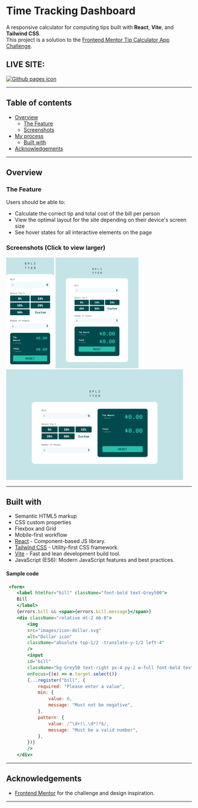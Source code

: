 # Time Tracking Dashboard

A responsive calculator for computing tips built with **React**, **Vite**, and **Tailwind CSS**.  
This project is a solution to the [Frontend Mentor Tip Calculator App Challenge](https://www.frontendmentor.io/challenges/tip-calculator-app-ugJNGbJUX).

## LIVE SITE:

[![Github pages icon](https://img.shields.io/badge/GitHub%20Pages-222222?style=for-the-badge&logo=github%20Pages&logoColor=white)](https://aflamiano-career.github.io/tip-calculator-app/)

---

## Table of contents

- [Overview](#overview)
  - [The Feature](#the-feature)
  - [Screenshots](#screenshots)
- [My process](#my-process)
  - [Built with](#built-with)
- [Acknowledgements](#acknowledgements)

---

## Overview

### The Feature

Users should be able to:

- Calculate the correct tip and total cost of the bill per person
- View the optimal layout for the site depending on their device's screen size
- See hover states for all interactive elements on the page

### Screenshots (Click to view larger)

<img src="./screenshots/mobile.jpeg" alt="Alt Text" style="height:300px;"> <img src="./screenshots/tablet.jpeg" alt="Alt Text" style="height:300px;"> <img src="./screenshots/desktop.jpeg" alt="Alt Text" style="height:300px;">

---

## Built with

- Semantic HTML5 markup
- CSS custom properties
- Flexbox and Grid
- Mobile-first workflow
- [React](https://reactjs.org/) - Component-based JS library.
- [Tailwind CSS](https://tailwindcss.com/) - Utility-first CSS framework.
- [Vite](https://vitejs.dev/) - Fast and lean development build tool.
- JavaScript (ES6): Modern JavaScript features and best practices.

#### Sample code

```jsx
 <form>
    <label htmlFor="bill" className="font-bold text-Grey500">
    Bill
    </label>
    {errors.bill && <span>{errors.bill.message}</span>}
    <div className="relative mt-2 mb-8">
        <img
        src="images/icon-dollar.svg"
        alt="Dollar icon"
        className="absolute top-1/2 -translate-y-1/2 left-4"
        />
        <input
        id="bill"
        className="bg-Grey50 text-right px-4 py-2 w-full font-bold text-2xl text-Green900"
        onFocus={(e) => e.target.select()}
        {...register("bill", {
            required: "Please enter a value",
            min: {
                value: 0,
                message: "Must not be negative",
            },
            pattern: {
                value: /^\d+(\.\d*)?$/,
                message: "Must be a valid number",
            },
        })}
        />
    </div>
```

---

## Acknowledgements

- [Frontend Mentor](https://www.frontendmentor.io/) for the challenge and design inspiration.

---
